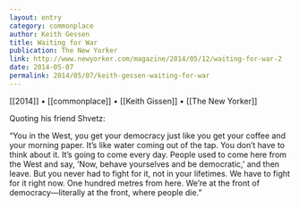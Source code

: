 ```yaml
---
layout: entry
category: commonplace
author: Keith Gessen
title: Waiting for War
publication: The New Yorker
link: http://www.newyorker.com/magazine/2014/05/12/waiting-for-war-2
date: 2014-05-07
permalink: 2014/05/07/keith-gessen-waiting-for-war
---
```


[[2014]] • [[commonplace]] • [[Keith Gissen]] • [[The New Yorker]]

Quoting his friend Shvetz:

“You in the West, you get your democracy just like you get your coffee and your morning paper. It’s like water coming out of the tap. You don’t have to think about it. It’s going to come every day. People used to come here from the West and say, ‘Now, behave yourselves and be democratic,’ and then leave. But you never had to fight for it, not in your lifetimes. We have to fight for it right now. One hundred metres from here. We’re at the front of democracy—literally at the front, where people die.”